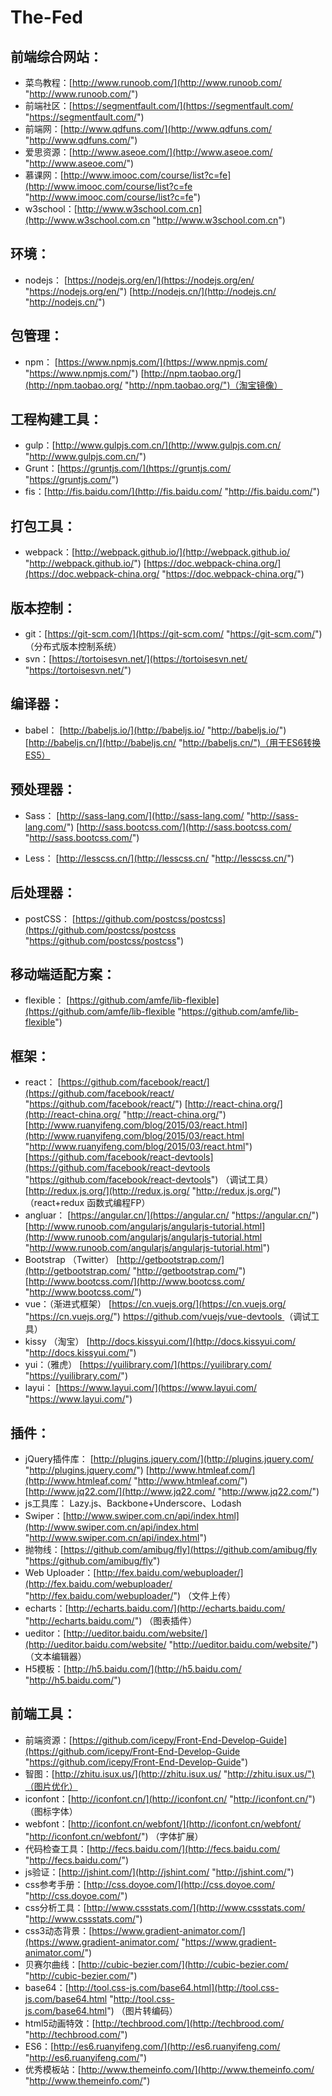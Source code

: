 # The-Fed #


## 前端综合网站： ##

- 菜鸟教程：[http://www.runoob.com/](http://www.runoob.com/ "http://www.runoob.com/")
- 前端社区：[https://segmentfault.com/](https://segmentfault.com/ "https://segmentfault.com/")
- 前端网：[http://www.qdfuns.com/](http://www.qdfuns.com/ "http://www.qdfuns.com/")
- 爱思资源：[http://www.aseoe.com/](http://www.aseoe.com/ "http://www.aseoe.com/")
- 慕课网：[http://www.imooc.com/course/list?c=fe](http://www.imooc.com/course/list?c=fe "http://www.imooc.com/course/list?c=fe")
- w3school：[http://www.w3school.com.cn](http://www.w3school.com.cn "http://www.w3school.com.cn")

## 环境： ##
- nodejs： [https://nodejs.org/en/](https://nodejs.org/en/ "https://nodejs.org/en/")  [http://nodejs.cn/](http://nodejs.cn/ "http://nodejs.cn/")

## 包管理： ##
- npm： [https://www.npmjs.com/](https://www.npmjs.com/ "https://www.npmjs.com/") [http://npm.taobao.org/](http://npm.taobao.org/ "http://npm.taobao.org/")（淘宝镜像）

## 工程构建工具： ##
- gulp：[http://www.gulpjs.com.cn/](http://www.gulpjs.com.cn/ "http://www.gulpjs.com.cn/")
- Grunt：[https://gruntjs.com/](https://gruntjs.com/ "https://gruntjs.com/")
- fis：[http://fis.baidu.com/](http://fis.baidu.com/ "http://fis.baidu.com/")

## 打包工具： ##
- webpack：[http://webpack.github.io/](http://webpack.github.io/ "http://webpack.github.io/") [https://doc.webpack-china.org/](https://doc.webpack-china.org/ "https://doc.webpack-china.org/")

## 版本控制： ##
- git：[https://git-scm.com/](https://git-scm.com/ "https://git-scm.com/") （分布式版本控制系统）
- svn：[https://tortoisesvn.net/](https://tortoisesvn.net/ "https://tortoisesvn.net/")

## 编译器： ##
- babel： [http://babeljs.io/](http://babeljs.io/ "http://babeljs.io/") [http://babeljs.cn/](http://babeljs.cn/ "http://babeljs.cn/")（用于ES6转换ES5）

## 预处理器： ##
- Sass：
[http://sass-lang.com/](http://sass-lang.com/ "http://sass-lang.com/")
[http://sass.bootcss.com/](http://sass.bootcss.com/ "http://sass.bootcss.com/")

- Less： 
[http://lesscss.cn/](http://lesscss.cn/ "http://lesscss.cn/")

## 后处理器： ##
- postCSS：
[https://github.com/postcss/postcss](https://github.com/postcss/postcss "https://github.com/postcss/postcss")

## 移动端适配方案： ##
- flexible：
[https://github.com/amfe/lib-flexible](https://github.com/amfe/lib-flexible "https://github.com/amfe/lib-flexible")

## 框架： ##
- react：
[https://github.com/facebook/react/](https://github.com/facebook/react/ "https://github.com/facebook/react/")
[http://react-china.org/](http://react-china.org/ "http://react-china.org/")
[http://www.ruanyifeng.com/blog/2015/03/react.html](http://www.ruanyifeng.com/blog/2015/03/react.html "http://www.ruanyifeng.com/blog/2015/03/react.html")
[https://github.com/facebook/react-devtools](https://github.com/facebook/react-devtools "https://github.com/facebook/react-devtools") （调试工具）
[http://redux.js.org/](http://redux.js.org/ "http://redux.js.org/") （react+redux 函数式编程FP）
- angluar：
[https://angular.cn/](https://angular.cn/ "https://angular.cn/")
[http://www.runoob.com/angularjs/angularjs-tutorial.html](http://www.runoob.com/angularjs/angularjs-tutorial.html "http://www.runoob.com/angularjs/angularjs-tutorial.html")
- Bootstrap （Twitter）
[http://getbootstrap.com/](http://getbootstrap.com/ "http://getbootstrap.com/")
[http://www.bootcss.com/](http://www.bootcss.com/ "http://www.bootcss.com/")
- vue：（渐进式框架）
[https://cn.vuejs.org/](https://cn.vuejs.org/ "https://cn.vuejs.org/")
[https://github.com/vuejs/vue-devtools ](https://github.com/vuejs/vue-devtools  "https://github.com/vuejs/vue-devtools ")（调试工具）
- kissy （淘宝）
[http://docs.kissyui.com/](http://docs.kissyui.com/ "http://docs.kissyui.com/")
- yui：（雅虎）
[https://yuilibrary.com/](https://yuilibrary.com/ "https://yuilibrary.com/")
- layui：
[https://www.layui.com/](https://www.layui.com/ "https://www.layui.com/")

## 插件： ##
- jQuery插件库：
[http://plugins.jquery.com/](http://plugins.jquery.com/ "http://plugins.jquery.com/")
[http://www.htmleaf.com/](http://www.htmleaf.com/ "http://www.htmleaf.com/")
[http://www.jq22.com/](http://www.jq22.com/ "http://www.jq22.com/")
- js工具库： Lazy.js、Backbone+Underscore、Lodash
- Swiper：[http://www.swiper.com.cn/api/index.html](http://www.swiper.com.cn/api/index.html "http://www.swiper.com.cn/api/index.html")
- 抛物线：[https://github.com/amibug/fly](https://github.com/amibug/fly "https://github.com/amibug/fly")
- Web Uploader：[http://fex.baidu.com/webuploader/](http://fex.baidu.com/webuploader/ "http://fex.baidu.com/webuploader/") （文件上传）
- echarts：[http://echarts.baidu.com/](http://echarts.baidu.com/ "http://echarts.baidu.com/") （图表插件）
- ueditor：[http://ueditor.baidu.com/website/](http://ueditor.baidu.com/website/ "http://ueditor.baidu.com/website/") （文本编辑器）
- H5模板：[http://h5.baidu.com/](http://h5.baidu.com/ "http://h5.baidu.com/")

## 前端工具： ##
- 前端资源：[https://github.com/icepy/Front-End-Develop-Guide](https://github.com/icepy/Front-End-Develop-Guide "https://github.com/icepy/Front-End-Develop-Guide")
- 智图：[http://zhitu.isux.us/](http://zhitu.isux.us/ "http://zhitu.isux.us/")（图片优化）
- iconfont：[http://iconfont.cn/](http://iconfont.cn/ "http://iconfont.cn/") （图标字体）
- webfont：[http://iconfont.cn/webfont/](http://iconfont.cn/webfont/ "http://iconfont.cn/webfont/") （字体扩展）
- 代码检查工具：[http://fecs.baidu.com/](http://fecs.baidu.com/ "http://fecs.baidu.com/")
- js验证：[http://jshint.com/](http://jshint.com/ "http://jshint.com/")
- css参考手册：[http://css.doyoe.com/](http://css.doyoe.com/ "http://css.doyoe.com/")
- css分析工具：[http://www.cssstats.com/](http://www.cssstats.com/ "http://www.cssstats.com/")
- css3动态背景：[https://www.gradient-animator.com/](https://www.gradient-animator.com/ "https://www.gradient-animator.com/")
- 贝赛尔曲线：[http://cubic-bezier.com/](http://cubic-bezier.com/ "http://cubic-bezier.com/")
- base64：[http://tool.css-js.com/base64.html](http://tool.css-js.com/base64.html "http://tool.css-js.com/base64.html") （图片转编码）
- html5动画特效：[http://techbrood.com/](http://techbrood.com/ "http://techbrood.com/")
- ES6：[http://es6.ruanyifeng.com/](http://es6.ruanyifeng.com/ "http://es6.ruanyifeng.com/")
- 优秀模板站：[http://www.themeinfo.com/](http://www.themeinfo.com/ "http://www.themeinfo.com/")


